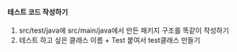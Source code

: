 #### 테스트 코드 작성하기

1. src/test/java에 src/main/java에서 만든 패키지 구조를 똑같이 작성하기
2. 테스트 하고 싶은 클래스 이름 + Test 붙여서 test클래스 만들기